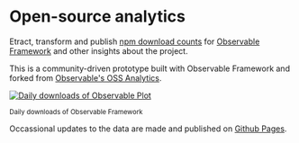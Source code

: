 # Open-source analytics

Etract, transform and publish [npm download counts](https://github.com/npm/registry/blob/main/docs/download-counts.md) for [Observable Framework](https://github.com/observablehq/framework) and other insights about the project. 

This is a community-driven prototype built with Observable Framework and forked from [Observable's OSS Analytics](https://observablehq.observablehq.cloud/oss-analytics/). 

<a href="https://drnw.github.io/oss-analytics/@observablehq/framework">
  <picture>
    <source media="(prefers-color-scheme: dark)" srcset="https://drnw.github.io/oss-analytics/@observablehq/framework/downloads-dark.svg">
    <img alt="Daily downloads of Observable Plot" src="https://drnw.github.io/oss-analytics/@observablehq/framework/downloads.svg">
  </picture>
</a>

<sub>Daily downloads of Observable Framework</sub>

Occassional updates to the data are made and published on [Github Pages](https://drnw.github.io/oss-analytics/).
